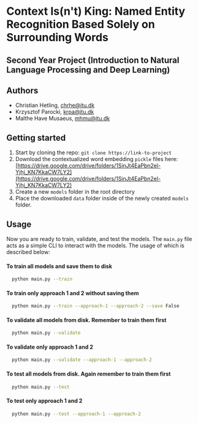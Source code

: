 
# Context Is(n't) King: Named Entity Recognition Based Solely on Surrounding Words
## Second Year Project (Introduction to Natural Language Processing and Deep Learning)



## Authors

- Christian Hetling, [chrhe@itu.dk](mailto:chrhe@itu.dk)
- Krzysztof Parocki, [krpa@itu.dk](mailto:krpa@itu.dk)
- Malthe Have Musaeus, [mhmu@itu.dk](mailto:mhmu@itu.dk)


## Getting started

1. Start by cloning the repo: `git clone https://link-to-project`
1. Download the contextualized word embedding `pickle` files here: [https://drive.google.com/drive/folders/1SinJt4EaPbn2el-Yjhj_KN7KkaCW7LY2](https://drive.google.com/drive/folders/1SinJt4EaPbn2el-Yjhj_KN7KkaCW7LY2)
2. Create a new `models` folder in the root directory
3. Place the downloaded `data` folder inside of the newly created `models` folder. 

## Usage

Now you are ready to train, validate, and test the models. The `main.py` file acts as a simple CLI to interact with the models. The usage of which is described below:
#### To train all models and save them to disk

```bash
  python main.py --train
```
#### To train only approach 1 and 2 without saving them

```bash
  python main.py --train --approach-1 --approach-2 --save False
```

#### To validate all models from disk. Remember to train them first
```bash
  python main.py --validate
```

#### To validate only approach 1 and 2
```bash
  python main.py --validate --approach-1 --approach-2
```

#### To test all models from disk. Again remember to train them first
```bash
  python main.py --test
```
#### To test only approach 1 and 2
```bash
  python main.py --test --approach-1 --approach-2
```